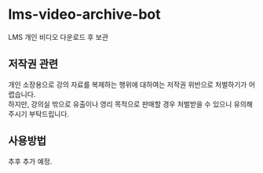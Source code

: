 # lms-video-archive-bot

LMS 개인 비디오 다운로드 후 보관

## 저작권 관련

개인 소장용으로 강의 자료를 복제하는 행위에 대하여는 저작권 위반으로 처벌하기가 어렵습니다.\
하지만, 강의실 밖으로 유출이나 영리 목적으로 판매할 경우 처벌받을 수 있으니 유의해주시기 부탁드립니다.

## 사용방법

추후 추가 예정.
